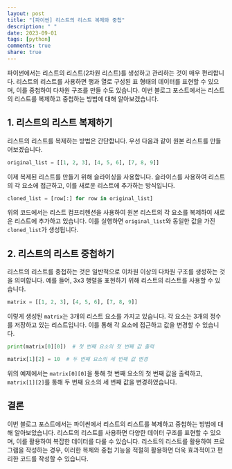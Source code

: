```yaml
---
layout: post
title: "[파이썬] 리스트의 리스트 복제와 중첩"
description: " "
date: 2023-09-01
tags: [python]
comments: true
share: true
---
```


파이썬에서는 리스트의 리스트(2차원 리스트)를 생성하고 관리하는 것이 매우 편리합니다. 리스트의 리스트를 사용하면 행과 열로 구성된 표 형태의 데이터를 표현할 수 있으며, 이를 중첩하여 다차원 구조를 만들 수도 있습니다. 이번 블로그 포스트에서는 리스트의 리스트를 복제하고 중첩하는 방법에 대해 알아보겠습니다.

## 1. 리스트의 리스트 복제하기

리스트의 리스트를 복제하는 방법은 간단합니다. 우선 다음과 같이 원본 리스트를 만들어보겠습니다.

```python
original_list = [[1, 2, 3], [4, 5, 6], [7, 8, 9]]
```

이제 복제된 리스트를 만들기 위해 슬라이싱을 사용합니다. 슬라이스를 사용하여 리스트의 각 요소에 접근하고, 이를 새로운 리스트에 추가하는 방식입니다.

```python
cloned_list = [row[:] for row in original_list]
```

위의 코드에서는 리스트 컴프리헨션을 사용하여 원본 리스트의 각 요소를 복제하여 새로운 리스트에 추가하고 있습니다. 이를 실행하면 `original_list`와 동일한 값을 가진 `cloned_list`가 생성됩니다.

## 2. 리스트의 리스트 중첩하기

리스트의 리스트를 중첩하는 것은 일반적으로 이차원 이상의 다차원 구조를 생성하는 것을 의미합니다. 예를 들어, 3x3 행렬을 표현하기 위해 리스트의 리스트를 사용할 수 있습니다.

```python
matrix = [[1, 2, 3], [4, 5, 6], [7, 8, 9]]
```

이렇게 생성된 `matrix`는 3개의 리스트 요소를 가지고 있습니다. 각 요소는 3개의 정수를 저장하고 있는 리스트입니다. 이를 통해 각 요소에 접근하고 값을 변경할 수 있습니다.

```python
print(matrix[0][0])  # 첫 번째 요소의 첫 번째 값 출력

matrix[1][2] = 10  # 두 번째 요소의 세 번째 값 변경
```

위의 예제에서는 `matrix[0][0]`을 통해 첫 번째 요소의 첫 번째 값을 출력하고, `matrix[1][2]`를 통해 두 번째 요소의 세 번째 값을 변경하였습니다.

## 결론

이번 블로그 포스트에서는 파이썬에서 리스트의 리스트를 복제하고 중첩하는 방법에 대해 알아보았습니다. 리스트의 리스트를 사용하면 다양한 데이터 구조를 표현할 수 있으며, 이를 활용하여 복잡한 데이터를 다룰 수 있습니다. 리스트의 리스트를 활용하여 프로그램을 작성하는 경우, 이러한 복제와 중첩 기능을 적절히 활용하면 더욱 효과적이고 편리한 코드를 작성할 수 있습니다.